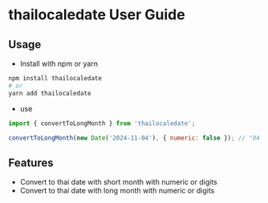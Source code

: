 # thailocaledate User Guide

## Usage

- Install with npm or yarn

```bash
npm install thailocaledate
# or
yarn add thailocaledate
```

- use

```js
import { convertToLongMonth } from 'thailocaledate';

convertToLongMonth(new Date('2024-11-04'), { numeric: false }); // "04 พฤศจิกายน 67"
```

## Features

- Convert to thai date with short month with numeric or digits
- Convert to thai date with long month with numeric or digits
